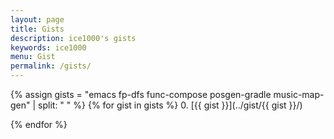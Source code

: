 ```yaml
---
layout: page
title: Gists
description: ice1000's gists
keywords: ice1000
menu: Gist
permalink: /gists/
---
```


{% assign gists = "emacs
fp-dfs
func-compose
posgen-gradle
music-map-gen" | split: "
" %}
{% for gist in gists %}
0. [{{ gist }}](../gist/{{ gist }}/)

{% endfor %}
